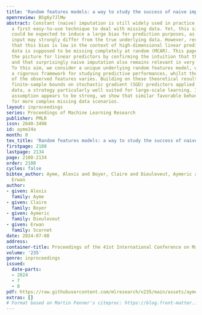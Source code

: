 ```yaml
---
title: 'Random features models: a way to study the success of naive imputation'
openreview: B5g6y7JlMw
abstract: Constant (naive) imputation is still widely used in practice as this is
  a first easy-to-use technique to deal with missing data. Yet, this simple method
  could be expected to induce a large bias for prediction purposes, as the imputed
  input may strongly differ from the true underlying data. However, recent works suggest
  that this bias is low in the context of high-dimensional linear predictors when
  data is supposed to be missing completely at random (MCAR). This paper completes
  the picture for linear predictors by confirming the intuition that the bias is negligible
  and that surprisingly naive imputation also remains relevant in very low dimension.
  To this aim, we consider a unique underlying random features model, which offers
  a rigorous framework for studying predictive performances, whilst the dimension
  of the observed features varies. Building on these theoretical results, we establish
  finite-sample bounds on stochastic gradient (SGD) predictors applied to zero-imputed
  data, a strategy particularly well suited for large-scale learning. If the MCAR
  assumption appears to be strong, we show that similar favorable behaviors occur
  for more complex missing data scenarios.
layout: inproceedings
series: Proceedings of Machine Learning Research
publisher: PMLR
issn: 2640-3498
id: ayme24a
month: 0
tex_title: 'Random features models: a way to study the success of naive imputation'
firstpage: 2108
lastpage: 2134
page: 2108-2134
order: 2108
cycles: false
bibtex_author: Ayme, Alexis and Boyer, Claire and Dieuleveut, Aymeric and Scornet,
  Erwan
author:
- given: Alexis
  family: Ayme
- given: Claire
  family: Boyer
- given: Aymeric
  family: Dieuleveut
- given: Erwan
  family: Scornet
date: 2024-07-08
address:
container-title: Proceedings of the 41st International Conference on Machine Learning
volume: '235'
genre: inproceedings
issued:
  date-parts:
  - 2024
  - 7
  - 8
pdf: https://raw.githubusercontent.com/mlresearch/v235/main/assets/ayme24a/ayme24a.pdf
extras: []
# Format based on Martin Fenner's citeproc: https://blog.front-matter.io/posts/citeproc-yaml-for-bibliographies/
---
```

